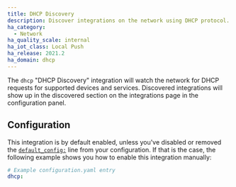```yaml
---
title: DHCP Discovery
description: Discover integrations on the network using DHCP protocol.
ha_category:
  - Network
ha_quality_scale: internal
ha_iot_class: Local Push
ha_release: 2021.2
ha_domain: dhcp
---
```


The `dhcp` "DHCP Discovery" integration will watch the network for DHCP requests for supported devices and services. Discovered integrations will show up in the discovered section on the integrations page in the configuration panel.

## Configuration

This integration is by default enabled, unless you've disabled or removed the [`default_config:`](/integrations/default_config/) line from your configuration. If that is the case, the following example shows you how to enable this integration manually:

```yaml
# Example configuration.yaml entry
dhcp:
```
